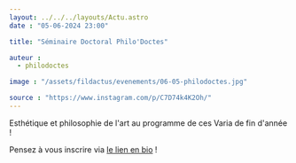 ```yaml
---
layout: ../../../layouts/Actu.astro
date : "05-06-2024 23:00"

title: "Séminaire Doctoral Philo'Doctes"

auteur :
  - philodoctes

image : "/assets/fildactus/evenements/06-05-philodoctes.jpg"

source : "https://www.instagram.com/p/C7D74k4K2Oh/"
---
```


Esthétique et philosophie de l'art au programme de ces Varia de fin d'année !

Pensez à vous inscrire via [le lien en bio](https://docs.google.com/forms/d/e/1FAIpQLSePb0Agp4Dqver6ug8Sle55Afa7IwrcESZWWJRZzkuq089NOQ/viewform) !